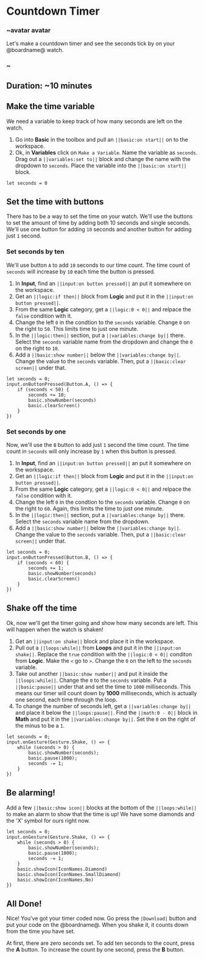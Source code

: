 # Countdown Timer

### ~avatar avatar

Let's make a countdown timer and see the seconds tick by on your @boardname@ watch.

### ~

## Duration: ~10 minutes

## Make the time variable

We need a variable to keep track of how many seconds are left on the watch.

1. Go into **Basic** in the toolbox and pull an ``||basic:on start||`` on to the workspace.
2. Ok, in **Variables** click on `Make a Variable`. Name the variable as `seconds`. Drag out a ``||variables:set to||`` block and change the name with the dropdown to `seconds`. Place the variable into the ``||basic:on start||`` block.

```blocks
let seconds = 0
```

## Set the time with buttons
There has to be a way to set the time on your watch. We'll use the buttons to set the amount of time by adding both 10 seconds and single seconds. We'll use one button for adding `10` seconds and another button for adding just `1` second.

### Set seconds by ten

We'll use button `A` to add `10` seconds to our time count. The time count of `seconds` will increase by `10` each time the button is pressed.

1. In **Input**, find an ``||input:on button pressed||`` an put it somewhere on the workspace.
2. Get an ``||logic:if then||`` block from **Logic** and put it in the ``||input:on button pressed||``.
3. From the same **Logic** category, get a ``||logic:0 < 0||`` and relpace the `false` condition with it.
4. Change the left `0` in the condtion to the `seconds` variable. Change `0` on the right to `50`. This limits time to just one minute.
5. In the ``||logic:then||`` section, put a ``||variables:change by||`` there. Select the `seconds` variable name from the dropdown and change the `0` on the right to `10`.
6. Add a ``||basic:show number||`` below the ``||variables:change by||``. Change the value to the `seconds` variable. Then, put a ``||basic:clear screen||`` under that.

```blocks
let seconds = 0;
input.onButtonPressed(Button.A, () => {
    if (seconds < 50) {
        seconds += 10;
        basic.showNumber(seconds)
        basic.clearScreen()
    }
})
```

### Set seconds by one

Now, we'll use the `B` button to add just `1` second the time count. The time count in `seconds` will only increase by `1` when this button is pressed.

1. In **Input**, find an ``||input:on button pressed||`` an put it somewhere on the workspace.
2. Get an ``||logic:if then||`` block from **Logic** and put it in the ``||input:on button pressed||``.
3. From the same **Logic** category, get a ``||logic:0 < 0||`` and relpace the `false` condition with it.
4. Change the left `0` in the condtion to the `seconds` variable. Change `0` on the right to `60`. Again, this limits the time to just one minute.
5. In the ``||logic:then||`` section, put a ``||variables:change by||`` there. Select the `seconds` variable name from the dropdown.
6. Add a ``||basic:show number||`` below the ``||variables:change by||``. Change the value to the `seconds` variable. Then, put a ``||basic:clear screen||`` under that.

```blocks
let seconds = 0;
input.onButtonPressed(Button.B, () => {
    if (seconds < 60) {
        seconds += 1;
        basic.showNumber(seconds)
        basic.clearScreen()
    }
})
```

## Shake off the time

Ok, now we'll get the timer going and show how many seconds are left. This will happen when the watch is shaken!

1. Get an ``||input:on shake||`` block and place it in the workspace.
2. Pull out a ``||loops:while||`` from **Loops**  and put it in the ``||input:on shake||``. Replace the `true` condition with the ``||logic:0 < 0||`` conditon from **Logic**. Make the `<` go to `>`. Change the `0` on the left to the `seconds` variable.
3. Take out another ``||basic:show number||`` and put it inside the ``||loops:while||``. Change the `0` to the `seconds` variable. Put a ``||basic:pause||`` under that and set the time to `1000` milliseconds. This means our timer will count down by **1000** milliseconds, which is actually one second, each time through the loop.
4. To change the number of seconds left, get a ``||variables:change by||`` and place it below the ``||loops:pause||``. Find the ``||math:0 - 0||`` block in **Math** and put it in the ``||variables:change by||``. Set the `0` on the right of the minus to be a `1`.

```blocks
let seconds = 0;
input.onGesture(Gesture.Shake, () => {
    while (seconds > 0) {
        basic.showNumber(seconds);
        basic.pause(1000);
        seconds -= 1;
    }
})
```
## Be alarming!

Add a few ``||basic:show icon||`` blocks at the bottom of the ``||loops:while||`` to make an alarm to show that the time is up! We have some diamonds and the 'X' symbol for ours right now.

```blocks
let seconds = 0;
input.onGesture(Gesture.Shake, () => {
    while (seconds > 0) {
        basic.showNumber(seconds);
        basic.pause(1000);
        seconds -= 1;
    }
    basic.showIcon(IconNames.Diamond)
    basic.showIcon(IconNames.SmallDiamond)
    basic.showIcon(IconNames.No)
})
```

## All Done!

Nice! You've got your timer coded now. Go press the ``|Download|`` button and put your code on the @boardname@. When you shake it, it counts down from the time you have set.

At first, there are zero seconds set. To add ten seconds to the count, press the **A** button. To increase the count by one second, press the **B** button.